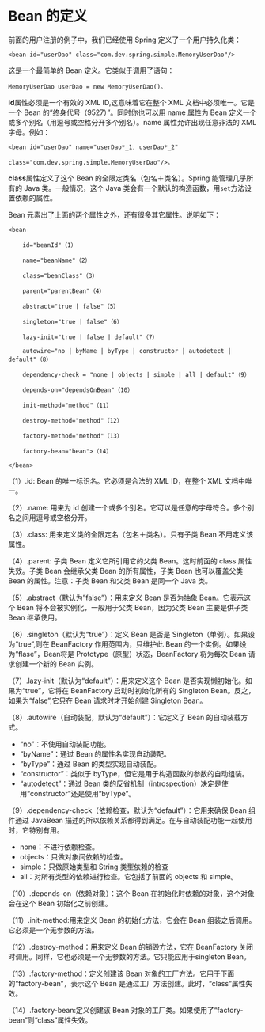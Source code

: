 # Bean 的定义

前面的用户注册的例子中，我们已经使用 Spring 定义了一个用户持久化类：

```
<bean id="userDao" class="com.dev.spring.simple.MemoryUserDao"/>
```

这是一个最简单的 Bean 定义。它类似于调用了语句：

```
MemoryUserDao userDao = new MemoryUserDao()。
```

**id**属性必须是一个有效的 XML ID,这意味着它在整个 XML 文档中必须唯一。它是一个 Bean 的“终身代号（9527）”。同时你也可以用 name 属性为 Bean 定义一个或多个别名（用逗号或空格分开多个别名）。name 属性允许出现任意非法的 XML 字母。例如：

```
<bean id="userDao" name="userDao*_1, userDao*_2"

class="com.dev.spring.simple.MemoryUserDao"/>。
```

**class**属性定义了这个 Bean 的全限定类名（包名＋类名）。Spring 能管理几乎所有的 Java 类。一般情况，这个 Java 类会有一个默认的构造函数，用`set`方法设置依赖的属性。

Bean 元素出了上面的两个属性之外，还有很多其它属性。说明如下：

```
<bean

    id="beanId"（1）

    name="beanName"（2）

    class="beanClass"（3）

    parent="parentBean"（4）

    abstract="true | false"（5）

    singleton="true | false"（6）

    lazy-init="true | false | default"（7）

    autowire="no | byName | byType | constructor | autodetect | default"（8）

    dependency-check = "none | objects | simple | all | default"（9）

    depends-on="dependsOnBean"（10）

    init-method="method"（11）

    destroy-method="method"（12）

    factory-method="method"（13）

    factory-bean="bean">（14）

</bean>
```

（1）.id: Bean 的唯一标识名。它必须是合法的 XML ID，在整个 XML 文档中唯一。

（2）.name: 用来为 id 创建一个或多个别名。它可以是任意的字母符合。多个别名之间用逗号或空格分开。

（3）.class: 用来定义类的全限定名（包名＋类名）。只有子类 Bean 不用定义该属性。

（4）.parent: 子类 Bean 定义它所引用它的父类 Bean。这时前面的 class 属性失效。子类 Bean 会继承父类 Bean 的所有属性，子类 Bean 也可以覆盖父类 Bean 的属性。注意：子类 Bean 和父类 Bean 是同一个 Java 类。

（5）.abstract（默认为”false”）：用来定义 Bean 是否为抽象 Bean。它表示这个 Bean 将不会被实例化，一般用于父类 Bean，因为父类 Bean 主要是供子类 Bean 继承使用。

（6）.singleton（默认为“true”）：定义 Bean 是否是 Singleton（单例）。如果设为“true”,则在 BeanFactory 作用范围内，只维护此 Bean 的一个实例。如果设为“flase”，Bean将是 Prototype（原型）状态，BeanFactory 将为每次 Bean 请求创建一个新的 Bean 实例。

（7）.lazy-init（默认为“default”）：用来定义这个 Bean 是否实现懒初始化。如果为“true”，它将在 BeanFactory 启动时初始化所有的 Singleton Bean。反之，如果为“false”,它只在 Bean 请求时才开始创建 Singleton Bean。

（8）.autowire（自动装配，默认为“default”）：它定义了 Bean 的自动装载方式。

- “no”：不使用自动装配功能。
- “byName”：通过 Bean 的属性名实现自动装配。
- “byType”：通过 Bean 的类型实现自动装配。
- “constructor”：类似于 byType，但它是用于构造函数的参数的自动组装。
- “autodetect”：通过 Bean 类的反省机制（introspection）决定是使用“constructor”还是使用“byType”。

（9）.dependency-check（依赖检查，默认为“default”）：它用来确保 Bean 组件通过 JavaBean 描述的所以依赖关系都得到满足。在与自动装配功能一起使用时，它特别有用。

- none：不进行依赖检查。
- objects：只做对象间依赖的检查。
- simple：只做原始类型和 String 类型依赖的检查
- all：对所有类型的依赖进行检查。它包括了前面的 objects 和 simple。

（10）.depends-on（依赖对象）：这个 Bean 在初始化时依赖的对象，这个对象会在这个 Bean 初始化之前创建。

（11）.init-method:用来定义 Bean 的初始化方法，它会在 Bean 组装之后调用。它必须是一个无参数的方法。

（12）.destroy-method：用来定义 Bean 的销毁方法，它在 BeanFactory 关闭时调用。同样，它也必须是一个无参数的方法。它只能应用于singleton Bean。

（13）.factory-method：定义创建该 Bean 对象的工厂方法。它用于下面的“factory-bean”，表示这个 Bean 是通过工厂方法创建。此时，“class”属性失效。

（14）.factory-bean:定义创建该 Bean 对象的工厂类。如果使用了“factory-bean”则“class”属性失效。
